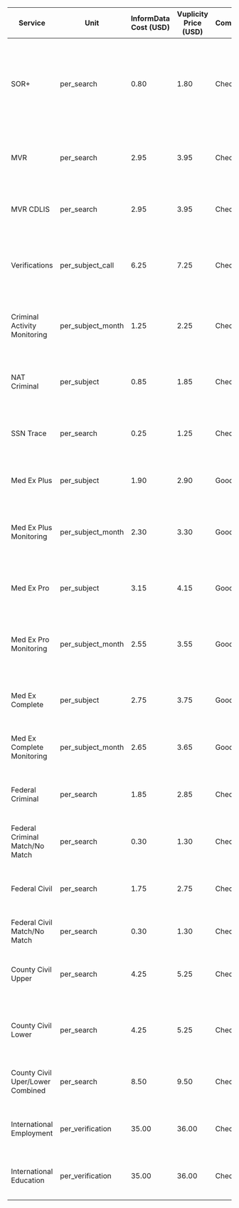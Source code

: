 | Service | Unit | InformData Cost (USD) | Vuplicity Price (USD) | Competitor | Competitor Product | Competitor MSRP (USD) | Price Delta (USD) | Primary Use Cases |
| --- | --- | --- | --- | --- | --- | --- | --- | --- |
| SOR+ | per_search | 0.80 | 1.80 | Checkr | Basic+ package (includes Sex Offender Registry) | 29.99 | 28.19 | Annual or onboarding screening for regulated employers, staffing, gig marketplaces, and childcare organizations where sex offender exclusions are mandated. |
| MVR | per_search | 2.95 | 3.95 | Checkr | Motor Vehicle Record (MVR) | 9.50 | 5.55 | Routine driver compliance checks for logistics, delivery, rideshare, or any role operating company vehicles. |
| MVR CDLIS | per_search | 2.95 | 3.95 | Checkr | DOT MVR with CDLIS | 14.50 | 10.55 | DOT-regulated fleets needing CDLIS checks for commercial drivers and FMCSA audit readiness. |
| Verifications | per_subject_call | 6.25 | 7.25 | Checkr | Employment Verification | 12.50 | 5.25 | Pre-hire verification of past employment/education when candidates self-report sensitive roles or regulated credentials. |
| Criminal Activity Monitoring | per_subject_month | 1.25 | 2.25 | Checkr | Continuous Criminal Monitoring | 1.70 | -0.55 | Always-on compliance for high-trust roles (finance, healthcare, education) needing near-real-time arrest alerts. |
| NAT Criminal | per_subject | 0.85 | 1.85 | Checkr | Basic+ package (National Criminal) | 29.99 | 28.14 | High-volume hiring funnels needing rapid adjudication from national databases before county confirms. |
| SSN Trace | per_search | 0.25 | 1.25 | Checkr | Basic+ package (SSN Trace) | 29.99 | 28.74 | Identity validation and alias discovery for any background package prior to deeper court research. |
| Med Ex Plus | per_subject | 1.90 | 2.90 | GoodHire | Healthcare Sanctions Search (Level 1) | 5.99 | 3.09 | Healthcare compliance to ensure practitioners are not excluded from federal programs (OIG, SAM). |
| Med Ex Plus Monitoring | per_subject_month | 2.30 | 3.30 | GoodHire | Healthcare Sanctions Search (Ongoing Alerts) | 5.99 | 2.69 | Monthly watchlist sweeps for medical staff to maintain ongoing compliance without manual checking. |
| Med Ex Pro | per_subject | 3.15 | 4.15 | GoodHire | Healthcare Sanctions Search (Level 2) | 5.99 | 1.84 | Expanded sanctions screening covering state boards and disciplinary actions for advanced credentialed staff. |
| Med Ex  Pro Monitoring | per_subject_month | 2.55 | 3.55 | GoodHire | Healthcare Sanctions Search (Level 3 Monitoring) | 5.99 | 2.44 | Recurring sanctions monitoring for hospitals and telehealth networks needing proactive alerts. |
| Med Ex Complete | per_subject | 2.75 | 3.75 | GoodHire | Healthcare Sanctions Search (Level 3) | 5.99 | 2.24 | Comprehensive healthcare exclusion search when onboarding executives or multi-state practitioners. |
| Med Ex Complete Monitoring | per_subject_month | 2.65 | 3.65 | GoodHire | Healthcare Sanctions Search (Level 3 + Alerts) | 5.99 | 2.34 | Enterprise-grade sanctions monitoring across national, state, and abuse registries. |
| Federal Criminal | per_search | 1.85 | 2.85 | Checkr | Federal Criminal Search | 10.00 | 7.15 | Roles with federal exposure (banking, defense contractors) where federal court hits change adjudication. |
| Federal Criminal Match/No Match | per_search | 0.30 | 1.30 | Checkr | Federal Criminal Search (result delivery) | 10.00 | 8.70 | (Add use case) |
| Federal Civil | per_search | 1.75 | 2.75 | Checkr | Federal Civil Search | 15.00 | 12.25 | Due diligence on executive hires, investors, or vendors involved in federal civil litigation (IP, securities). |
| Federal Civil Match/No Match | per_search | 0.30 | 1.30 | Checkr | Federal Civil Search (result delivery) | 15.00 | 13.70 | (Add use case) |
| County Civil Upper | per_search | 4.25 | 5.25 | Checkr | County Civil Search (Upper/Lower) | 40.00 | 34.75 | High-limit civil searches (Upper Court) for litigation history facing large claims or corporate disputes. |
| County Civil Lower | per_search | 4.25 | 5.25 | Checkr | County Civil Search (Upper/Lower) | 40.00 | 34.75 | Lower court searches picking up small-claims, landlord/tenant, or misdemeanor civil matters. |
| County Civil Uper/Lower Combined | per_search | 8.50 | 9.50 | Checkr | County Civil Search (Unlimited) | 40.00 | 30.50 | Full county civil coverage when risk teams require both upper and lower court visibility. |
| International  Employment | per_verification | 35.00 | 36.00 | Checkr | International Professional Package | 102.94 | 66.94 | Global hiring for contractors or employees needing verified overseas employment histories. |
| International Education | per_verification | 35.00 | 36.00 | Checkr | International Professional Package | 102.94 | 66.94 | International degree verification for knowledge-worker and compliance-focused roles. |